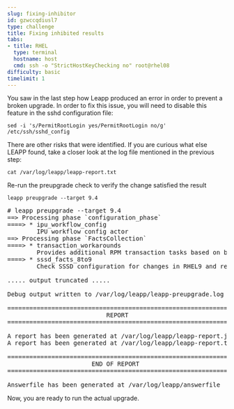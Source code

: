 ```yaml
---
slug: fixing-inhibitor
id: gzwccqdiusl7
type: challenge
title: Fixing inhibited results
tabs:
- title: RHEL
  type: terminal
  hostname: host
  cmd: ssh -o "StrictHostKeyChecking no" root@rhel08
difficulty: basic
timelimit: 1
---
```


You saw in the last step how Leapp produced an error in order to prevent a broken upgrade.  In order to fix this issue, you will need to disable this feature in the sshd configuration file:

```bash,run
sed -i 's/PermitRootLogin yes/PermitRootLogin no/g' /etc/ssh/sshd_config
```

There are other risks that were identified. If you are curious what else LEAPP found, take a closer look at the log file mentioned in the previous step:

```bash,run
cat /var/log/leapp/leapp-report.txt
```

Re-run the preupgrade check to verify the change satisfied the result

```bash,run
leapp preupgrade --target 9.4
```

<pre class=file>
# leapp preupgrade --target 9.4
==> Processing phase `configuration_phase`
====> * ipu_workflow_config
        IPU workflow config actor
==> Processing phase `FactsCollection`
====> * transaction_workarounds
        Provides additional RPM transaction tasks based on bundled RPM packages.
====> * sssd_facts_8to9
        Check SSSD configuration for changes in RHEL9 and report them in model.

..... output truncated .....

Debug output written to /var/log/leapp/leapp-preupgrade.log

============================================================
                           REPORT
============================================================

A report has been generated at /var/log/leapp/leapp-report.json
A report has been generated at /var/log/leapp/leapp-report.txt

============================================================
                       END OF REPORT
============================================================

Answerfile has been generated at /var/log/leapp/answerfile
</pre>

Now, you are ready to run the actual upgrade.